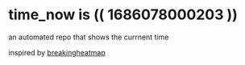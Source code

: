 # time_now is (( 1686078000203 ))

an automated repo that shows the currnent time

inspired by [breakingheatmap](https://github.com/breakingheatmap/breakingheatmap)